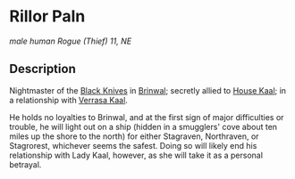 # Rillor Paln
*male human Rogue (Thief) 11, NE*

## Description
Nightmaster of the [Black Knives](../Organizations/RoguesGuilds/BlackKnives.md) in [Brinwal](../Cities/Brinwal.md); secretly allied to [House Kaal](../Organizations/Houses/Kaal.md); in a relationship with [Verrasa Kaal](VerrasaKaal.md). 

He holds no loyalties to Brinwal, and at the first sign of major difficulties or trouble, he will light out on a ship (hidden in a smugglers' cove about ten miles up the shore to the north) for either Stagraven, Northraven, or Stagrorest, whichever seems the safest. Doing so will likely end his relationship with Lady Kaal, however, as she will take it as a personal betrayal.
